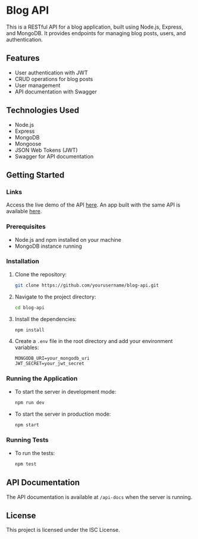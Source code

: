 # Blog API

This is a RESTful API for a blog application, built using Node.js, Express, and MongoDB. It provides endpoints for managing blog posts, users, and authentication.

## Features

- User authentication with JWT
- CRUD operations for blog posts
- User management
- API documentation with Swagger

## Technologies Used

- Node.js
- Express
- MongoDB
- Mongoose
- JSON Web Tokens (JWT)
- Swagger for API documentation

## Getting Started

### Links

Access the live demo of the API [here](https://blog-api-production-d876.up.railway.app/).
An app built with the same API is available [here](https://blog-app-tirioh.vercel.app/posts).

### Prerequisites

- Node.js and npm installed on your machine
- MongoDB instance running

### Installation

1. Clone the repository:

   ```bash
   git clone https://github.com/yourusername/blog-api.git
   ```

2. Navigate to the project directory:

   ```bash
   cd blog-api
   ```

3. Install the dependencies:

   ```bash
   npm install
   ```

4. Create a `.env` file in the root directory and add your environment variables:

   ```
   MONGODB_URI=your_mongodb_uri
   JWT_SECRET=your_jwt_secret
   ```

### Running the Application

- To start the server in development mode:

  ```bash
  npm run dev
  ```

- To start the server in production mode:

  ```bash
  npm start
  ```

### Running Tests

- To run the tests:

  ```bash
  npm test
  ```

## API Documentation

The API documentation is available at `/api-docs` when the server is running.

## License

This project is licensed under the ISC License.
